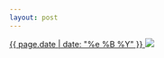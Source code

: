 ```yaml
---
layout: post
---
```


<p>
  <a href="/138">
    <time>{{ page.date | date: "%e %B %Y" }}</time>
    <img src="{{ site.assets_url }}/138.jpg">
  </a>
  
</p>
